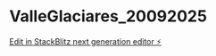 # ValleGlaciares_20092025

[Edit in StackBlitz next generation editor ⚡️](https://stackblitz.com/~/github.com/notificaciones-beep/ValleGlaciares_20092025)
